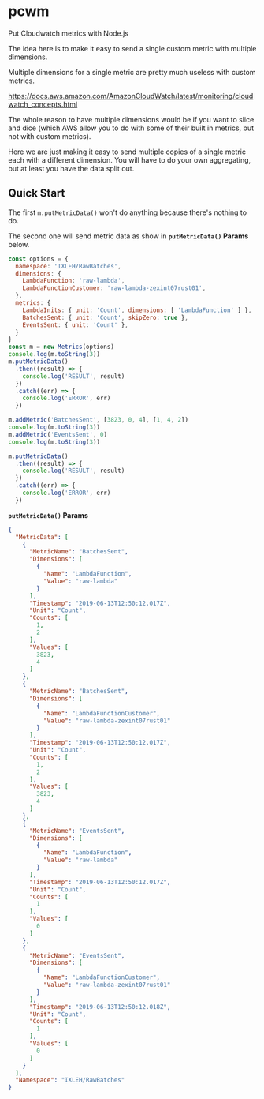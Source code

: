 # pcwm

Put Cloudwatch metrics with Node.js

The idea here is to make it easy to send a single custom metric with
multiple dimensions.

Multiple dimensions for a single metric are pretty much useless with
custom metrics.

https://docs.aws.amazon.com/AmazonCloudWatch/latest/monitoring/cloudwatch_concepts.html

The whole reason to have multiple dimensions would be if you want to
slice and dice (which AWS allow you to do with some of their built in
metrics, but not with custom metrics).

Here we are just making it easy to send multiple copies of a single
metric each with a different dimension. You will have to do your own
aggregating, but at least you have the data split out.

## Quick Start

The first `m.putMetricData()` won't do anything because there's
nothing to do.

The second one will send metric data as show in **`putMetricData()`
Params** below.

```js
const options = {
  namespace: 'IXLEH/RawBatches',
  dimensions: {
    LambdaFunction: 'raw-lambda',
    LambdaFunctionCustomer: 'raw-lambda-zexint07rust01',
  },
  metrics: {
    LambdaInits: { unit: 'Count', dimensions: [ 'LambdaFunction' ] },
    BatchesSent: { unit: 'Count', skipZero: true },
    EventsSent: { unit: 'Count' },
  }
}
const m = new Metrics(options)
console.log(m.toString(3))
m.putMetricData()
  .then((result) => {
    console.log('RESULT', result)
  })
  .catch((err) => {
    console.log('ERROR', err)
  })

m.addMetric('BatchesSent', [3823, 0, 4], [1, 4, 2])
console.log(m.toString(3))
m.addMetric('EventsSent', 0)
console.log(m.toString(3))

m.putMetricData()
  .then((result) => {
    console.log('RESULT', result)
  })
  .catch((err) => {
    console.log('ERROR', err)
  })
```

**`putMetricData()` Params**

```json
{
  "MetricData": [
    {
      "MetricName": "BatchesSent",
      "Dimensions": [
        {
          "Name": "LambdaFunction",
          "Value": "raw-lambda"
        }
      ],
      "Timestamp": "2019-06-13T12:50:12.017Z",
      "Unit": "Count",
      "Counts": [
        1,
        2
      ],
      "Values": [
        3823,
        4
      ]
    },
    {
      "MetricName": "BatchesSent",
      "Dimensions": [
        {
          "Name": "LambdaFunctionCustomer",
          "Value": "raw-lambda-zexint07rust01"
        }
      ],
      "Timestamp": "2019-06-13T12:50:12.017Z",
      "Unit": "Count",
      "Counts": [
        1,
        2
      ],
      "Values": [
        3823,
        4
      ]
    },
    {
      "MetricName": "EventsSent",
      "Dimensions": [
        {
          "Name": "LambdaFunction",
          "Value": "raw-lambda"
        }
      ],
      "Timestamp": "2019-06-13T12:50:12.017Z",
      "Unit": "Count",
      "Counts": [
        1
      ],
      "Values": [
        0
      ]
    },
    {
      "MetricName": "EventsSent",
      "Dimensions": [
        {
          "Name": "LambdaFunctionCustomer",
          "Value": "raw-lambda-zexint07rust01"
        }
      ],
      "Timestamp": "2019-06-13T12:50:12.018Z",
      "Unit": "Count",
      "Counts": [
        1
      ],
      "Values": [
        0
      ]
    }
  ],
  "Namespace": "IXLEH/RawBatches"
}
```
